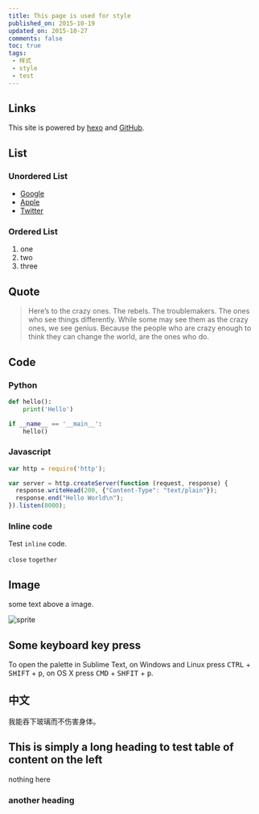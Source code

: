 ```yaml
---
title: This page is used for style
published_on: 2015-10-19
updated_on: 2015-10-27
comments: false
toc: true
tags:
 - 样式
 - style
 - test
---
```

## Links

This site is powered by [hexo][hexo] and [GitHub][gh].

## List

### Unordered List

 * [Google][google]
 * [Apple][apple]
 * [Twitter][twitter]

### Ordered List

 1. one
 2. two
 3. three

## Quote

> Here’s to the crazy ones. The rebels. The troublemakers. The ones who see things differently. While some may see them as the crazy ones, we see genius. Because the people who are crazy enough to think they can change the world, are the ones who do.

## Code

### Python

```python
def hello():
    print('Hello')

if __name__ == '__main__':
    hello()
```

### Javascript

```js
var http = require('http');

var server = http.createServer(function (request, response) {
  response.writeHead(200, {"Content-Type": "text/plain"});
  response.end("Hello World\n");
}).listen(8000);
```

### Inline code

Test `inline` code.

`close` `together`

## Image

some text above a image.

![sprite](http://7fva40.com1.z0.glb.clouddn.com/carlog-404-sprite.jpg)

## Some keyboard key press

To open the palette in Sublime Text, on Windows and Linux press <kbd>CTRL</kbd> + <kbd>SHIFT</kbd> + <kbd>p</kbd>, on OS X press <kbd>CMD</kbd> + <kbd>SHFIT</kbd> + <kbd>p</kbd>.

## 中文

我能吞下玻璃而不伤害身体。

## This is simply a long heading to test table of content on the left

nothing here

### another heading


[twitter]: https://twitter.com
[apple]: http://apple.com
[google]: http://google.com
[hexo]: https://hexo.io/
[gh]: https://github.com
